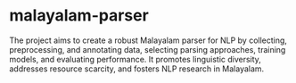# malayalam-parser
The project aims to create a robust Malayalam parser for NLP by collecting, preprocessing, and annotating data, selecting parsing approaches, training models, and evaluating performance. It promotes linguistic diversity, addresses resource scarcity, and fosters NLP research in Malayalam.
